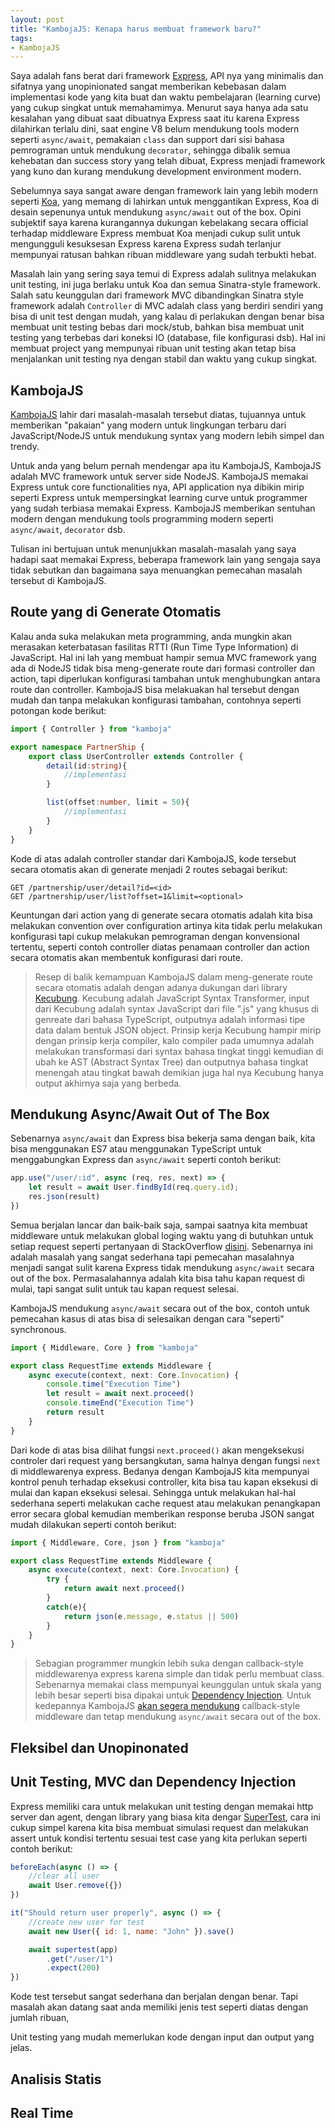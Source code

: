 ```yaml
---
layout: post
title: "KambojaJS: Kenapa harus membuat framework baru?"
tags:
- KambojaJS
---
```


<!--
cSpell:disable
-->

Saya adalah fans berat dari framework [Express](https://expressjs.com/), API nya yang minimalis dan sifatnya yang unopinionated sangat memberikan kebebasan dalam implementasi kode yang kita buat dan waktu pembelajaran (learning curve) yang cukup singkat untuk memahamimya. Menurut saya hanya ada satu kesalahan yang dibuat saat dibuatnya Express saat itu karena Express dilahirkan terlalu dini, saat engine V8 belum mendukung tools modern seperti `async/await`, pemakaian `class` dan support dari sisi bahasa pemrograman untuk mendukung `decorator`, sehingga dibalik semua kehebatan dan success story yang telah dibuat, Express menjadi framework yang kuno dan kurang mendukung development environment modern.

Sebelumnya saya sangat aware dengan framework lain yang lebih modern seperti [Koa](http://koajs.com/), yang memang di lahirkan untuk menggantikan Express, Koa di desain sepenunya untuk mendukung `async/await` out of the box. Opini subjektif saya karena kurangannya dukungan kebelakang secara official terhadap middleware Express membuat Koa menjadi cukup sulit untuk mengungguli kesuksesan Express karena Express sudah terlanjur mempunyai ratusan bahkan ribuan middleware yang sudah terbukti hebat.

Masalah lain yang sering saya temui di Express adalah sulitnya melakukan unit testing, ini juga berlaku untuk Koa dan semua Sinatra-style framework. Salah satu keunggulan dari framework MVC dibandingkan Sinatra style framework adalah `Controller` di MVC adalah class yang berdiri sendiri yang bisa di unit test dengan mudah, yang kalau di perlakukan dengan benar bisa membuat unit testing bebas dari mock/stub, bahkan bisa membuat unit testing yang terbebas dari koneksi IO (database, file konfigurasi dsb). Hal ini membuat project yang mempunyai ribuan unit testing akan tetap bisa menjalankan unit testing nya dengan stabil dan waktu yang cukup singkat.

## KambojaJS
[KambojaJS](http://kambojajs.com) lahir dari masalah-masalah tersebut diatas, tujuannya untuk memberikan "pakaian" yang modern untuk lingkungan terbaru dari JavaScript/NodeJS untuk mendukung syntax yang modern lebih simpel dan trendy. 

Untuk anda yang belum pernah mendengar apa itu KambojaJS, KambojaJS adalah MVC framework untuk server side NodeJS. KambojaJS memakai Express untuk core functionalities nya, API application nya dibikin mirip seperti Express untuk mempersingkat learning curve untuk programmer yang sudah terbiasa memakai Express. KambojaJS memberikan sentuhan modern dengan mendukung tools programming modern seperti `async/await`, `decorator` dsb.

Tulisan ini bertujuan untuk menunjukkan masalah-masalah yang saya hadapi saat memakai Express, beberapa framework lain yang sengaja saya tidak sebutkan dan bagaimana saya menuangkan pemecahan masalah tersebut di KambojaJS.

## Route yang di Generate Otomatis
Kalau anda suka melakukan meta programming, anda mungkin akan merasakan keterbatasan fasilitas RTTI (Run Time Type Information) di JavaScript. Hal ini lah yang membuat hampir semua MVC framework yang ada di NodeJS tidak bisa meng-generate route dari formasi controller dan action, tapi diperlukan konfigurasi tambahan untuk menghubungkan antara route dan controller. KambojaJS bisa melakuakan hal tersebut dengan mudah dan tanpa melakukan konfigurasi tambahan, contohnya seperti potongan kode berikut:

```typescript
import { Controller } from "kamboja"

export namespace PartnerShip {
    export class UserController extends Controller {
        detail(id:string){
            //implementasi
        }

        list(offset:number, limit = 50){
            //implementasi
        }
    }
}
```

Kode di atas adalah controller standar dari KambojaJS, kode tersebut secara otomatis akan di generate menjadi 2 routes sebagai berikut:

```
GET /partnership/user/detail?id=<id>
GET /partnership/user/list?offset=1&limit=<optional>
``` 

Keuntungan dari action yang di generate secara otomatis adalah kita bisa melakukan convention over configuration artinya kita tidak perlu melakukan konfigurasi tapi cukup melakukan pemrograman dengan konvensional tertentu, seperti contoh controller diatas penamaan controller dan action secara otomatis akan membentuk konfigurasi dari route.

> Resep di balik kemampuan KambojaJS dalam meng-generate route secara otomatis adalah dengan adanya dukungan dari library [Kecubung](https://github.com/kambojajs/kamboja/tree/master/packages/kecubung). Kecubung adalah JavaScript Syntax Transformer, input dari Kecubung adalah syntax JavaScript dari file ".js" yang khusus di genreate dari bahasa TypeScript, outputnya adalah informasi tipe data dalam bentuk JSON object. Prinsip kerja Kecubung hampir mirip dengan prinsip kerja compiler, kalo compiler pada umumnya adalah melakukan transformasi dari syntax bahasa tingkat tinggi kemudian di ubah ke AST (Abstract Syntax Tree) dan outputnya bahasa tingkat menengah atau tingkat bawah demikian juga hal nya Kecubung hanya output akhirnya saja yang berbeda.

## Mendukung Async/Await Out of The Box
Sebenarnya `async/await` dan Express bisa bekerja sama dengan baik, kita bisa menggunakan ES7 atau menggunakan TypeScript untuk menggabungkan Express dan `async/await` seperti contoh berikut:

```typescript
app.use("/user/:id", async (req, res, next) => {
    let result = await User.findById(req.query.id);
    res.json(result)
})
```

Semua berjalan lancar dan baik-baik saja, sampai saatnya kita membuat middleware untuk melakukan global loging waktu yang di butuhkan untuk setiap request seperti pertanyaan di StackOverflow [disini](https://stackoverflow.com/questions/18538537/time-requests-in-nodejs-express). Sebenarnya ini adalah masalah yang sangat sederhana tapi pemecahan masalahnya menjadi sangat sulit karena Express tidak mendukung `async/await` secara out of the box. Permasalahannya adalah kita bisa tahu kapan request di mulai, tapi sangat sulit untuk tau kapan request selesai.

KambojaJS mendukung `async/await` secara out of the box, contoh untuk pemecahan kasus di atas bisa di selesaikan dengan cara "seperti" synchronous.

```typescript
import { Middleware, Core } from "kamboja"

export class RequestTime extends Middleware {
    async execute(context, next: Core.Invocation) {
        console.time("Execution Time")
        let result = await next.proceed()
        console.timeEnd("Execution Time")
        return result
    }
}
```

Dari kode di atas bisa dilihat fungsi `next.proceed()` akan mengeksekusi controler dari request yang bersangkutan, sama halnya dengan fungsi `next` di middlewarenya express. Bedanya dengan KambojaJS kita mempunyai kontrol penuh terhadap eksekusi controller, kita bisa tau kapan eksekusi di mulai dan kapan eksekusi selesai. Sehingga untuk melakukan hal-hal sederhana seperti melakukan cache request atau melakukan penangkapan error secara global kemudian memberikan response beruba JSON sangat mudah dilakukan seperti contoh berikut:

```typescript
import { Middleware, Core, json } from "kamboja"

export class RequestTime extends Middleware {
    async execute(context, next: Core.Invocation) {
        try {
            return await next.proceed()
        }
        catch(e){
            return json(e.message, e.status || 500)
        }
    }
}
```

> Sebagian programmer mungkin lebih suka dengan callback-style middlewarenya express karena simple dan tidak perlu membuat class. Sebenarnya memakai class mempunyai keunggulan untuk skala yang lebih besar seperti bisa dipakai untuk [Dependency Injection](https://en.wikipedia.org/wiki/Dependency_injection). Untuk kedepannya KambojaJS [akan segera mendukung](https://github.com/kambojajs/kamboja/issues/115) callback-style middleware dan tetap mendukung `async/await` secara out of the box.

## Fleksibel dan Unopinonated


## Unit Testing, MVC dan Dependency Injection
Express memiliki cara untuk melakukan unit testing dengan memakai http server dan agent, dengan library yang biasa kita dengar [SuperTest](https://github.com/visionmedia/supertest), cara ini cukup simpel karena kita bisa membuat simulasi request dan melakukan assert untuk kondisi tertentu sesuai test case yang kita perlukan seperti contoh berikut:

```javascript
beforeEach(async () => {
    //clear all user
    await User.remove({})
})

it("Should return user properly", async () => {
    //create new user for test
    await new User({ id: 1, name: "John" }).save()

    await supertest(app)
        .get("/user/1")
        .expect(200)
})
```

Kode test tersebut sangat sederhana dan berjalan dengan benar. Tapi masalah akan datang saat anda memiliki jenis test seperti diatas dengan jumlah ribuan, 



Unit testing yang mudah memerlukan kode dengan input dan output yang jelas.

## Analisis Statis

## Real Time